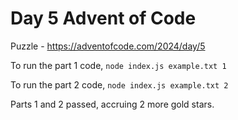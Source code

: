 # Day 5 Advent of Code

Puzzle -
https://adventofcode.com/2024/day/5

To run the part 1 code, `node index.js example.txt 1`

To run the part 2 code, `node index.js example.txt 2`

Parts 1 and 2 passed, accruing 2 more gold stars.